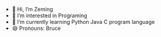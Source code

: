- 👋 Hi, I’m Zeming
- 👀 I’m interested in Programing
- 🌱 I’m currently learning Python Java C program language
- 😄 Pronouns: Bruce

<!---
Andyming13/Andyming13 is a ✨ special ✨ repository because its `README.md` (this file) appears on your GitHub profile.
You can click the Preview link to take a look at your changes.
--->
